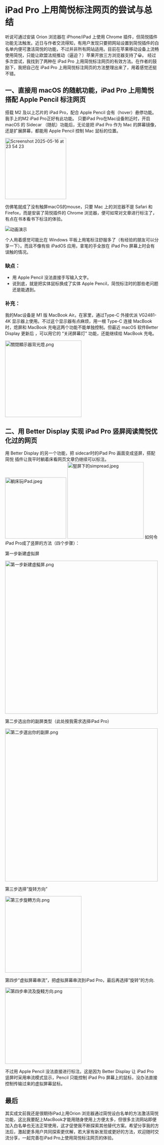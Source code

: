 
# iPad Pro 上用简悦标注网页的尝试与总结
听说可通过安装 Orion 浏览器在 iPhone/iPad 上使用 Chrome 插件，但简悦插件功能无法触发。近日与作者交流得知，有用户发现只要把网站设置到简悦插件的白名单内便可激活简悦的功能，不过并非所有网站适用。目前在苹果移动设备上流畅使用简悦，只能让欧盟法规推动（逼迫？）苹果开放三方浏览器支持了😀。
经过多次尝试，我找到了两种在 iPad Pro 上用简悦标注网页的有效方法。在作者的鼓励下，我把自己在 iPad Pro 上用简悦标注网页的方法整理出来了，用着感觉还挺不错。

## 一、直接用 macOS 的随航功能，iPad Pro 上用简悦搭配 Apple Pencil 标注网页
搭载 M2 及以上芯片的 iPad Pro，配合 Apple Pencil 会有（hover）悬停功能。我手上的M2 iPad Pro正好有此功能。
只要iPad Pro在Mac设备附近时，开启 macOS 的 Sidecar （随航）功能后，无论是把 iPad Pro 作为 Mac 的屏幕镜像，还是扩展屏幕，都能用 Apple Pencil 控制 Mac 鼠标的位置。

<img width="200" alt="Screenshot 2025-05-16 at 23 54 23" src="https://github.com/user-attachments/assets/22635963-7ba4-4ef0-b9e3-c86f81c85029" />

仿佛笔就成了没有触屏macOS的mouse，只要 Mac 上的浏览器不是 Safari 和 Firefox，而是安装了简悦插件的 Chrome 浏览器，便可如常对文章进行标注了，有点在书本看书下标注的体验。

![动画演示](assets/images/demo.gif)

个人用着感觉可能比在 Windows 平板上用笔标注舒服多了（有经验的朋友可以分享一下）。而且不像有些 iPadOS 应用，拿笔的手全放在 iPad Pro 屏幕上时会有误触的情况。
### 缺点：
* 用 Apple Pencil 没法直接手写输入文字。
* 说到底，就是把实体鼠标换成了实体 Apple Pencil，简悦标注时的那些老问题还是能遇到。
<!-- -->

### 补充：
我的Mac设备是 M1 版 MacBook Air。在家里，通过Type-C 外接优派 VG2481-4K 显示器上使用。不过这个显示器有点麻烦，用一根 Type-C 连接 MacBook 时，熄屏和 MacBook 充电这两个功能不能单独控制。但最近 macOS 软件Better Display 更新后 ，可以用它的 “关闭屏幕灯” 功能，还能继续给 MacBook 充电。

<img src="assets/images/關閉顯示器背光燈.png" alt="關閉顯示器背光燈.png" width="250" />

## 二、用 Better Display 实现 iPad Pro 竖屏阅读简悦优化过的网页
用 Better Display 的另一个功能，把 sidecar时的iPad Pro 画面变成竖屏，搭配简悦 插件让我平时躺着床看网页文章仍继续可以标注。
<img src="assets/images/躺床玩iPad.jpeg" alt="躺床玩iPad.jpeg" width="200" />
<img src="assets/images/竪屏下的simpread.jpeg" alt="竪屏下的simpread.jpeg" width="250" />
如何令iPad Pro成了竖屏的方法（四个步骤）：

第一步新建虚拟屏

<img src="assets/images/第一步新建虛擬屏.png" alt="第一步新建虛擬屏.png" width="500" />

第二步选出你的副屏类型（此处按我需求选择iPad Pro）

<img src="assets/images/第二步選出你的副屏.png" alt="第二步選出你的副屏.png" width="500" />

第三步选择”旋转方向”

<img src="assets/images/第三步旋轉方向.png" alt="第三步旋轉方向.png" width="250" />

第四步”虚拟屏幕串流”，把虚拟屏幕串流到iPad Pro，最后再选择”旋转”的方向.

<img src="assets/images/第四步串流及旋輚方向.png" alt="第四步串流及旋輚方向.png" width="250" />

不过用 Apple Pencil 没法直接进行标注。这是因为 Better Display 让 iPad Pro 竖屏时采用串流模式显示，Pencil 只能控制 iPad Pro 屏幕上的鼠标，没办法直接控制传输过来的虚拟屏幕鼠标。

## 最后
其实成文前我还是很期待iPad上用Orion 浏览器通过简悦设白名单的方法激活简悦功能，这比我要配上MacBook才能用随身使用上方便太多，但很多主流网站即便加入白名单也无法正常使用，这才促使我不断探索其他替代方案。希望分享我的方法后，激起更多用户共同探索更优解，若大家有新发现或更好的方法，欢迎随时交流分享，一起完善在iPad Pro上使用简悦标注网页的体验。
